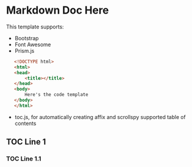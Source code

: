 # Markdown Doc Here

This template supports:

- Bootstrap
- Font Awesome
- Prism.js 
  
 ```html
	<!DOCTYPE html>
	<html>
	<head>
		<title></title>
	</head>
	<body>
		Here's the code template
	</body>
	</html>
 ```
- toc.js, for automatically creating affix and scrollspy supported table of contents

## TOC Line 1
### TOC Line 1.1